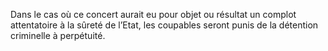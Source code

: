 Dans le cas où ce concert aurait eu pour objet ou résultat un complot attentatoire à la sûreté de l’Etat, les coupables seront punis de la détention criminelle à perpétuité.